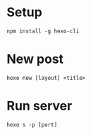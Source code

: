 # Setup

`npm install -g hexo-cli`

# New post

`hexo new [layout] <title>`

# Run server

`hexo s -p [port]`